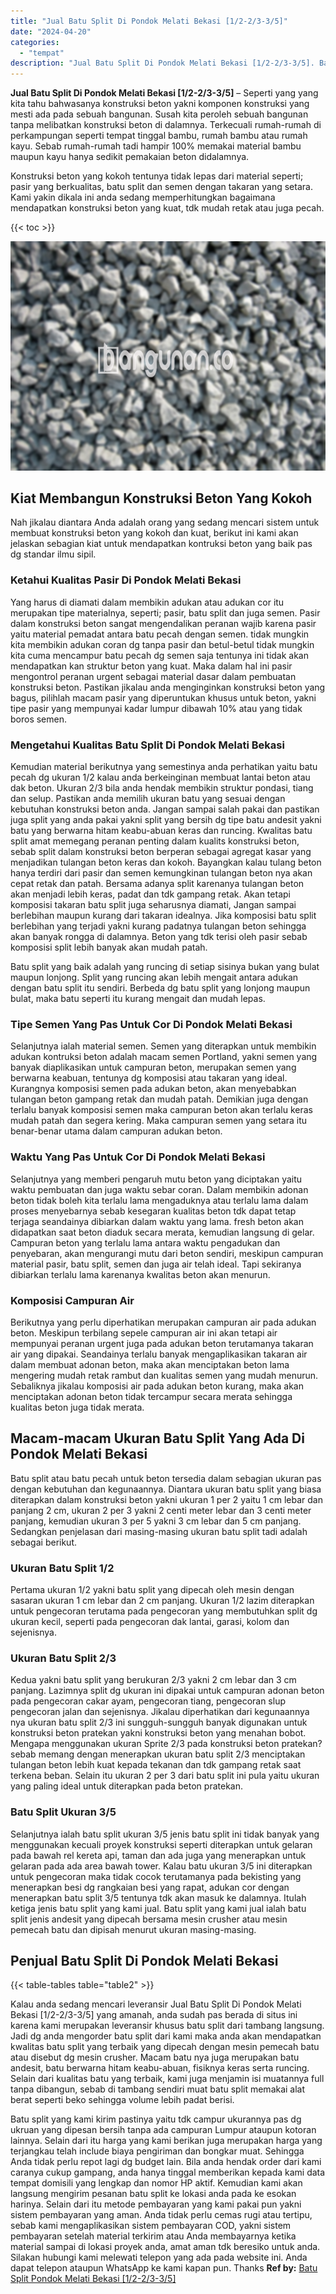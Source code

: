 ```yaml
---
title: "Jual Batu Split Di Pondok Melati Bekasi [1/2-2/3-3/5]"
date: "2024-04-20"
categories: 
  - "tempat"
description: "Jual Batu Split Di Pondok Melati Bekasi [1/2-2/3-3/5]. Batu split yang kami kirim pastinya yaitu tdk campur ukurannya pas dg ukruan yang dipesan bersih tanpa..."
---
```


**Jual Batu Split Di Pondok Melati Bekasi \[1/2-2/3-3/5\]** – Seperti yang yang kita tahu bahwasanya konstruksi beton yakni komponen konstruksi yang mesti ada pada sebuah bangunan. Susah kita peroleh sebuah bangunan tanpa melibatkan konstruksi beton di dalamnya. Terkecuali rumah-rumah di perkampungan seperti tempat tinggal bambu, rumah bambu atau rumah kayu. Sebab rumah-rumah tadi hampir 100% memakai material bambu maupun kayu hanya sedikit pemakaian beton didalamnya.

Konstruksi beton yang kokoh tentunya tidak lepas dari material seperti; pasir yang berkualitas, batu split dan semen dengan takaran yang setara. Kami yakin dikala ini anda sedang memperhitungkan bagaimana mendapatkan konstruksi beton yang kuat, tdk mudah retak atau juga pecah.

{{< toc >}}

![Jual Batu Split Di Pondok Melati Bekasi [1/2-2/3-3/5]](/images/jual-batu-split-36.png)

## Kiat Membangun Konstruksi Beton Yang Kokoh

Nah jikalau diantara Anda adalah orang yang sedang mencari sistem untuk membuat konstruksi beton yang kokoh dan kuat, berikut ini kami akan jelaskan sebagian kiat untuk mendapatkan kontruksi beton yang baik pas dg standar ilmu sipil.

### Ketahui Kualitas Pasir Di Pondok Melati Bekasi

Yang harus di diamati dalam membikin adukan atau adukan cor itu merupakan tipe materialnya, seperti; pasir, batu split dan juga semen. Pasir dalam konstruksi beton sangat mengendalikan peranan wajib karena pasir yaitu material pemadat antara batu pecah dengan semen. tidak mungkin kita membikin adukan coran dg tanpa pasir dan betul-betul tidak mungkin kita cuma mencampur batu pecah dg semen saja tentunya ini tidak akan mendapatkan kan struktur beton yang kuat. Maka dalam hal ini pasir mengontrol peranan urgent sebagai material dasar dalam pembuatan konstruksi beton. Pastikan jikalau anda menginginkan konstruksi beton yang bagus, pilihlah macam pasir yang diperuntukan khusus untuk beton, yakni tipe pasir yang mempunyai kadar lumpur dibawah 10% atau yang tidak boros semen.

### Mengetahui Kualitas Batu Split Di Pondok Melati Bekasi

Kemudian material berikutnya yang semestinya anda perhatikan yaitu batu pecah dg ukuran 1/2 kalau anda berkeinginan membuat lantai beton atau dak beton. Ukuran 2/3 bila anda hendak membikin struktur pondasi, tiang dan selup. Pastikan anda memilih ukuran batu yang sesuai dengan kebutuhan konstruksi beton anda. Jangan sampai salah pakai dan pastikan juga split yang anda pakai yakni split yang bersih dg tipe batu andesit yakni batu yang berwarna hitam keabu-abuan keras dan runcing. Kwalitas batu split amat memegang peranan penting dalam kualits konstruksi beton, sebab split dalam konstruksi beton berperan sebagai agregat kasar yang menjadikan tulangan beton keras dan kokoh. Bayangkan kalau tulang beton hanya terdiri dari pasir dan semen kemungkinan tulangan beton nya akan cepat retak dan patah. Bersama adanya split karenanya tulangan beton akan menjadi lebih keras, padat dan tdk gampang retak. Akan tetapi komposisi takaran batu split juga seharusnya diamati, Jangan sampai berlebihan maupun kurang dari takaran idealnya. Jika komposisi batu split berlebihan yang terjadi yakni kurang padatnya tulangan beton sehingga akan banyak rongga di dalamnya. Beton yang tdk terisi oleh pasir sebab komposisi split lebih banyak akan mudah patah.

Batu split yang baik adalah yang runcing di setiap sisinya bukan yang bulat maupun lonjong. Split yang runcing akan lebih mengait antara adukan dengan batu split itu sendiri. Berbeda dg batu split yang lonjong maupun bulat, maka batu seperti itu kurang mengait dan mudah lepas.

### Tipe Semen Yang Pas Untuk Cor Di Pondok Melati Bekasi

Selanjutnya ialah material semen. Semen yang diterapkan untuk membikin adukan kontruksi beton adalah macam semen Portland, yakni semen yang banyak diaplikasikan untuk campuran beton, merupakan semen yang berwarna keabuan, tentunya dg komposisi atau takaran yang ideal. Kurangnya komposisi semen pada adukan beton, akan menyebabkan tulangan beton gampang retak dan mudah patah. Demikian juga dengan terlalu banyak komposisi semen maka campuran beton akan terlalu keras mudah patah dan segera kering. Maka campuran semen yang setara itu benar-benar utama dalam campuran adukan beton.

### Waktu Yang Pas Untuk Cor Di Pondok Melati Bekasi

Selanjutnya yang memberi pengaruh mutu beton yang diciptakan yaitu waktu pembuatan dan juga waktu sebar coran. Dalam membikin adonan beton tidak boleh kita terlalu lama mengaduknya atau terlalu lama dalam proses menyebarnya sebab kesegaran kualitas beton tdk dapat tetap terjaga seandainya dibiarkan dalam waktu yang lama. fresh beton akan didapatkan saat beton diaduk secara merata, kemudian langsung di gelar. Campuran beton yang terlalu lama antara waktu pengadukan dan penyebaran, akan mengurangi mutu dari beton sendiri, meskipun campuran material pasir, batu split, semen dan juga air telah ideal. Tapi sekiranya dibiarkan terlalu lama karenanya kwalitas beton akan menurun.

### Komposisi Campuran Air

Berikutnya yang perlu diperhatikan merupakan campuran air pada adukan beton. Meskipun terbilang sepele campuran air ini akan tetapi air mempunyai peranan urgent juga pada adukan beton terutamanya takaran air yang dipakai. Seandainya terlalu banyak mengaplikasikan takaran air dalam membuat adonan beton, maka akan menciptakan beton lama mengering mudah retak rambut dan kualitas semen yang mudah menurun. Sebaliknya jikalau komposisi air pada adukan beton kurang, maka akan menciptakan adonan beton tidak tercampur secara merata sehingga kualitas beton juga tidak merata.

## Macam-macam Ukuran Batu Split Yang Ada Di Pondok Melati Bekasi

Batu split atau batu pecah untuk beton tersedia dalam sebagian ukuran pas dengan kebutuhan dan kegunaannya. Diantara ukuran batu split yang biasa diterapkan dalam konstruksi beton yakni ukuran 1 per 2 yaitu 1 cm lebar dan panjang 2 cm, ukuran 2 per 3 yakni 2 centi meter lebar dan 3 centi meter panjang, kemudian ukuran 3 per 5 yakni 3 cm lebar dan 5 cm panjang. Sedangkan penjelasan dari masing-masing ukuran batu split tadi adalah sebagai berikut.

### Ukuran Batu Split 1/2

Pertama ukuran 1/2 yakni batu split yang dipecah oleh mesin dengan sasaran ukuran 1 cm lebar dan 2 cm panjang. Ukuran 1/2 lazim diterapkan untuk pengecoran terutama pada pengecoran yang membutuhkan split dg ukuran kecil, seperti pada pengecoran dak lantai, garasi, kolom dan sejenisnya.

### Ukuran Batu Split 2/3

Kedua yakni batu split yang berukuran 2/3 yakni 2 cm lebar dan 3 cm panjang. Lazimnya split dg ukuran ini dipakai untuk campuran adonan beton pada pengecoran cakar ayam, pengecoran tiang, pengecoran slup pengecoran jalan dan sejenisnya. Jikalau diperhatikan dari kegunaannya nya ukuran batu split 2/3 ini sungguh-sungguh banyak digunakan untuk konstruksi beton pratekan yakni konstruksi beton yang menahan bobot. Mengapa menggunakan ukuran Sprite 2/3 pada konstruksi beton pratekan? sebab memang dengan menerapkan ukuran batu split 2/3 menciptakan tulangan beton lebih kuat kepada tekanan dan tdk gampang retak saat terkena beban. Selain itu ukuran 2 per 3 dari batu split ini pula yaitu ukuran yang paling ideal untuk diterapkan pada beton pratekan.

### Batu Split Ukuran 3/5

Selanjutnya ialah batu split ukuran 3/5 jenis batu split ini tidak banyak yang menggunakan kecuali proyek konstruksi seperti diterapkan untuk gelaran pada bawah rel kereta api, taman dan ada juga yang menerapkan untuk gelaran pada ada area bawah tower. Kalau batu ukuran 3/5 ini diterapkan untuk pengecoran maka tidak cocok terutamanya pada bekisting yang menerapkan besi dg rangkaian besi yang rapat, adukan cor dengan menerapkan batu split 3/5 tentunya tdk akan masuk ke dalamnya. Itulah ketiga jenis batu split yang kami jual. Batu split yang kami jual ialah batu split jenis andesit yang dipecah bersama mesin crusher atau mesin pemecah batu dan dipisah menurut ukuran masing-masing.

## Penjual Batu Split Di Pondok Melati Bekasi

{{< table-tables table="table2" >}}

Kalau anda sedang mencari leveransir Jual Batu Split Di Pondok Melati Bekasi \[1/2-2/3-3/5\] yang amanah, anda sudah pas berada di situs ini karena kami merupakan leveransir khusus batu split dari tambang langsung. Jadi dg anda mengorder batu split dari kami maka anda akan mendapatkan kwalitas batu split yang terbaik yang dipecah dengan mesin pemecah batu atau disebut dg mesin crusher. Macam batu nya juga merupakan batu andesit, batu berwarna hitam keabu-abuan, fisiknya keras serta runcing. Selain dari kualitas batu yang terbaik, kami juga menjamin isi muatannya full tanpa dibangun, sebab di tambang sendiri muat batu split memakai alat berat seperti beko sehingga volume lebih padat berisi.

Batu split yang kami kirim pastinya yaitu tdk campur ukurannya pas dg ukruan yang dipesan bersih tanpa ada campuran Lumpur ataupun kotoran lainnya. Selain dari itu harga yang kami berikan juga merupakan harga yang terjangkau telah include biaya pengiriman dan bongkar muat. Sehingga Anda tidak perlu repot lagi dg budget lain. Bila anda hendak order dari kami caranya cukup gampang, anda hanya tinggal memberikan kepada kami data tempat domisili yang lengkap dan nomor HP aktif. Kemudian kami akan langsung mengirim pesanan batu split ke lokasi anda pada ke esokan harinya. Selain dari itu metode pembayaran yang kami pakai pun yakni sistem pembayaran yang aman. Anda tidak perlu cemas rugi atau tertipu, sebab kami mengaplikasikan sistem pembayaran COD, yakni sistem pembayaran setelah material terkirim atau Anda membayarnya ketika material sampai di lokasi proyek anda, amat aman tdk beresiko untuk anda. Silakan hubungi kami melewati telepon yang ada pada website ini. Anda dapat telepon ataupun WhatsApp ke kami kapan pun. Thanks
**Ref by:** [Batu Split Pondok Melati Bekasi [1/2-2/3-3/5]](https://id.wikipedia.org/wiki/Batu)

